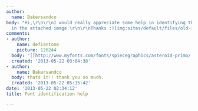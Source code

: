 ```yaml
---
author:
  name: Bakersandco
body: "Hi,\r\n\r\nI would really appreciate some help in identifying the font used
  in the attached image.\r\n\r\nThanks :)[img:sites/default/files/old-images/logo_5325.png]"
comments:
- author:
    name: defiantone
    picture: 126244
  body: '[[http://www.myfonts.com/fonts/spiecegraphics/asteroid-primo/|Asteroid Primo]]'
  created: '2013-05-22 03:04:38'
- author:
    name: Bakersandco
  body: thats it!! thank you so much.
  created: '2013-05-22 05:15:42'
date: '2013-05-22 02:34:12'
title: Font identification help

---
```

